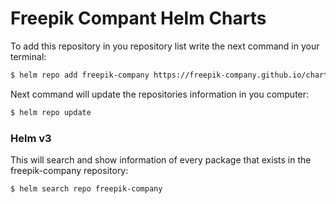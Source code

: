 # Freepik Compant Helm Charts

To add this repository in you repository list write the next command in your terminal:

```bash
$ helm repo add freepik-company https://freepik-company.github.io/charts/
```

Next command will update the repositories information in you computer:

```bash
$ helm repo update
```

### Helm v3

This will search and show information of every package that exists in the freepik-company repository:

```bash
$ helm search repo freepik-company
```
